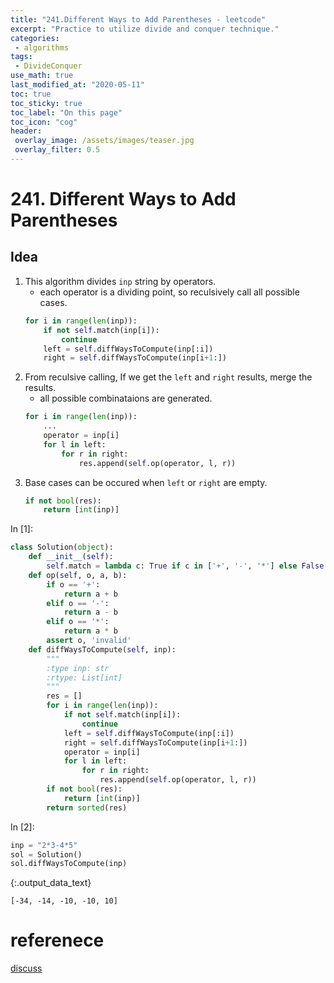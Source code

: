 ```yaml
---
title: "241.Different Ways to Add Parentheses - leetcode"
excerpt: "Practice to utilize divide and conquer technique."
categories:
 - algorithms
tags:
 - DivideConquer
use_math: true
last_modified_at: "2020-05-11"
toc: true
toc_sticky: true
toc_label: "On this page"
toc_icon: "cog"
header:
 overlay_image: /assets/images/teaser.jpg
 overlay_filter: 0.5
---
```


# 241. Different Ways to Add Parentheses

## Idea 
1. This algorithm divides `inp` string by operators. 
    * each operator is a dividing point, so reculsively call all possible cases.
    ```python
    for i in range(len(inp)):
        if not self.match(inp[i]):
            continue
        left = self.diffWaysToCompute(inp[:i])
        right = self.diffWaysToCompute(inp[i+1:])
    ```
2. From reculsive calling, If we get the `left` and `right` results, merge the results.
    * all possible combinataions are generated. 
    ```python
    for i in range(len(inp)):
        ...
        operator = inp[i]
        for l in left:
            for r in right:
                res.append(self.op(operator, l, r))
    ```
3. Base cases can be occured when `left` or `right` are empty.
    ```python
    if not bool(res):
        return [int(inp)]
    ```

<div class="prompt input_prompt">
In&nbsp;[1]:
</div>

<div class="input_area" markdown="1">

```python
class Solution(object):
    def __init__(self):
        self.match = lambda c: True if c in ['+', '-', '*'] else False
    def op(self, o, a, b):
        if o == '+':
            return a + b
        elif o == '-':
            return a - b
        elif o == '*':
            return a * b
        assert o, 'invalid'
    def diffWaysToCompute(self, inp):
        """
        :type inp: str
        :rtype: List[int]
        """
        res = []
        for i in range(len(inp)):
            if not self.match(inp[i]):
                continue
            left = self.diffWaysToCompute(inp[:i])
            right = self.diffWaysToCompute(inp[i+1:])
            operator = inp[i]
            for l in left:
                for r in right:
                    res.append(self.op(operator, l, r))
        if not bool(res):
            return [int(inp)]
        return sorted(res)
```

</div>

<div class="prompt input_prompt">
In&nbsp;[2]:
</div>

<div class="input_area" markdown="1">

```python
inp = "2*3-4*5"
sol = Solution()
sol.diffWaysToCompute(inp)
```

</div>




{:.output_data_text}

```
[-34, -14, -10, -10, 10]
```



# referenece
[discuss](https://leetcode.com/problems/different-ways-to-add-parentheses/discuss/66328/A-recursive-Java-solution-(284-ms))
